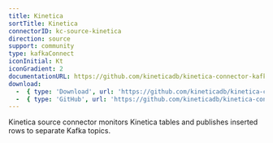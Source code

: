 ```yaml
---
title: Kinetica
sortTitle: Kinetica
connectorID: kc-source-kinetica
direction: source
support: community
type: kafkaConnect
iconInitial: Kt
iconGradient: 2
documentationURL: https://github.com/kineticadb/kinetica-connector-kafka
download:
  -  { type: 'Download', url: 'https://github.com/kineticadb/kinetica-connector-kafka/releases' }
  -  { type: 'GitHub', url: 'https://github.com/kineticadb/kinetica-connector-kafka' }
---
```

Kinetica source connector monitors Kinetica tables and publishes inserted rows to separate Kafka topics.

